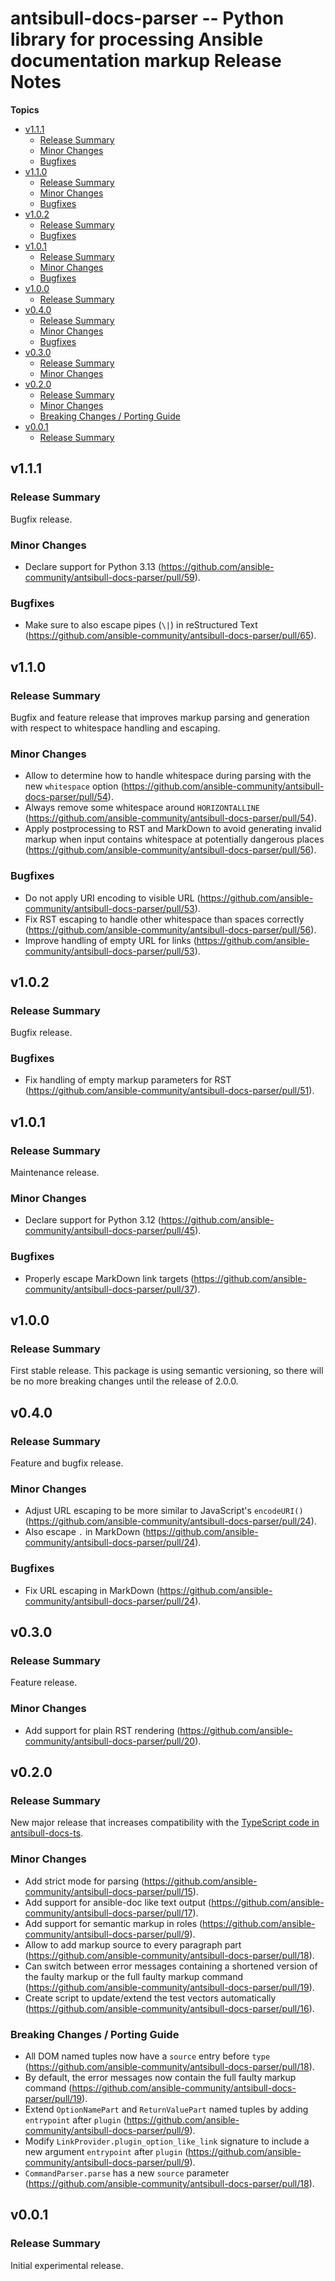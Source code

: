 # antsibull\-docs\-parser \-\- Python library for processing Ansible documentation markup Release Notes

**Topics**

- <a href="#v1-1-1">v1\.1\.1</a>
    - <a href="#release-summary">Release Summary</a>
    - <a href="#minor-changes">Minor Changes</a>
    - <a href="#bugfixes">Bugfixes</a>
- <a href="#v1-1-0">v1\.1\.0</a>
    - <a href="#release-summary-1">Release Summary</a>
    - <a href="#minor-changes-1">Minor Changes</a>
    - <a href="#bugfixes-1">Bugfixes</a>
- <a href="#v1-0-2">v1\.0\.2</a>
    - <a href="#release-summary-2">Release Summary</a>
    - <a href="#bugfixes-2">Bugfixes</a>
- <a href="#v1-0-1">v1\.0\.1</a>
    - <a href="#release-summary-3">Release Summary</a>
    - <a href="#minor-changes-2">Minor Changes</a>
    - <a href="#bugfixes-3">Bugfixes</a>
- <a href="#v1-0-0">v1\.0\.0</a>
    - <a href="#release-summary-4">Release Summary</a>
- <a href="#v0-4-0">v0\.4\.0</a>
    - <a href="#release-summary-5">Release Summary</a>
    - <a href="#minor-changes-3">Minor Changes</a>
    - <a href="#bugfixes-4">Bugfixes</a>
- <a href="#v0-3-0">v0\.3\.0</a>
    - <a href="#release-summary-6">Release Summary</a>
    - <a href="#minor-changes-4">Minor Changes</a>
- <a href="#v0-2-0">v0\.2\.0</a>
    - <a href="#release-summary-7">Release Summary</a>
    - <a href="#minor-changes-5">Minor Changes</a>
    - <a href="#breaking-changes--porting-guide">Breaking Changes / Porting Guide</a>
- <a href="#v0-0-1">v0\.0\.1</a>
    - <a href="#release-summary-8">Release Summary</a>

<a id="v1-1-1"></a>
## v1\.1\.1

<a id="release-summary"></a>
### Release Summary

Bugfix release\.

<a id="minor-changes"></a>
### Minor Changes

* Declare support for Python 3\.13 \([https\://github\.com/ansible\-community/antsibull\-docs\-parser/pull/59](https\://github\.com/ansible\-community/antsibull\-docs\-parser/pull/59)\)\.

<a id="bugfixes"></a>
### Bugfixes

* Make sure to also escape pipes \(<code>\\\|</code>\) in reStructured Text \([https\://github\.com/ansible\-community/antsibull\-docs\-parser/pull/65](https\://github\.com/ansible\-community/antsibull\-docs\-parser/pull/65)\)\.

<a id="v1-1-0"></a>
## v1\.1\.0

<a id="release-summary-1"></a>
### Release Summary

Bugfix and feature release that improves markup parsing and generation with respect to whitespace handling and escaping\.

<a id="minor-changes-1"></a>
### Minor Changes

* Allow to determine how to handle whitespace during parsing with the new <code>whitespace</code> option \([https\://github\.com/ansible\-community/antsibull\-docs\-parser/pull/54](https\://github\.com/ansible\-community/antsibull\-docs\-parser/pull/54)\)\.
* Always remove some whitespace around <code>HORIZONTALLINE</code> \([https\://github\.com/ansible\-community/antsibull\-docs\-parser/pull/54](https\://github\.com/ansible\-community/antsibull\-docs\-parser/pull/54)\)\.
* Apply postprocessing to RST and MarkDown to avoid generating invalid markup when input contains whitespace at potentially dangerous places \([https\://github\.com/ansible\-community/antsibull\-docs\-parser/pull/56](https\://github\.com/ansible\-community/antsibull\-docs\-parser/pull/56)\)\.

<a id="bugfixes-1"></a>
### Bugfixes

* Do not apply URI encoding to visible URL \([https\://github\.com/ansible\-community/antsibull\-docs\-parser/pull/53](https\://github\.com/ansible\-community/antsibull\-docs\-parser/pull/53)\)\.
* Fix RST escaping to handle other whitespace than spaces correctly \([https\://github\.com/ansible\-community/antsibull\-docs\-parser/pull/56](https\://github\.com/ansible\-community/antsibull\-docs\-parser/pull/56)\)\.
* Improve handling of empty URL for links \([https\://github\.com/ansible\-community/antsibull\-docs\-parser/pull/53](https\://github\.com/ansible\-community/antsibull\-docs\-parser/pull/53)\)\.

<a id="v1-0-2"></a>
## v1\.0\.2

<a id="release-summary-2"></a>
### Release Summary

Bugfix release\.

<a id="bugfixes-2"></a>
### Bugfixes

* Fix handling of empty markup parameters for RST \([https\://github\.com/ansible\-community/antsibull\-docs\-parser/pull/51](https\://github\.com/ansible\-community/antsibull\-docs\-parser/pull/51)\)\.

<a id="v1-0-1"></a>
## v1\.0\.1

<a id="release-summary-3"></a>
### Release Summary

Maintenance release\.

<a id="minor-changes-2"></a>
### Minor Changes

* Declare support for Python 3\.12 \([https\://github\.com/ansible\-community/antsibull\-docs\-parser/pull/45](https\://github\.com/ansible\-community/antsibull\-docs\-parser/pull/45)\)\.

<a id="bugfixes-3"></a>
### Bugfixes

* Properly escape MarkDown link targets \([https\://github\.com/ansible\-community/antsibull\-docs\-parser/pull/37](https\://github\.com/ansible\-community/antsibull\-docs\-parser/pull/37)\)\.

<a id="v1-0-0"></a>
## v1\.0\.0

<a id="release-summary-4"></a>
### Release Summary

First stable release\. This package is using semantic versioning\, so there will be no more breaking changes until the release of 2\.0\.0\.

<a id="v0-4-0"></a>
## v0\.4\.0

<a id="release-summary-5"></a>
### Release Summary

Feature and bugfix release\.

<a id="minor-changes-3"></a>
### Minor Changes

* Adjust URL escaping to be more similar to JavaScript\'s <code>encodeURI\(\)</code> \([https\://github\.com/ansible\-community/antsibull\-docs\-parser/pull/24](https\://github\.com/ansible\-community/antsibull\-docs\-parser/pull/24)\)\.
* Also escape <code>\.</code> in MarkDown \([https\://github\.com/ansible\-community/antsibull\-docs\-parser/pull/24](https\://github\.com/ansible\-community/antsibull\-docs\-parser/pull/24)\)\.

<a id="bugfixes-4"></a>
### Bugfixes

* Fix URL escaping in MarkDown \([https\://github\.com/ansible\-community/antsibull\-docs\-parser/pull/24](https\://github\.com/ansible\-community/antsibull\-docs\-parser/pull/24)\)\.

<a id="v0-3-0"></a>
## v0\.3\.0

<a id="release-summary-6"></a>
### Release Summary

Feature release\.

<a id="minor-changes-4"></a>
### Minor Changes

* Add support for plain RST rendering \([https\://github\.com/ansible\-community/antsibull\-docs\-parser/pull/20](https\://github\.com/ansible\-community/antsibull\-docs\-parser/pull/20)\)\.

<a id="v0-2-0"></a>
## v0\.2\.0

<a id="release-summary-7"></a>
### Release Summary

New major release that increases compatibility with the [TypeScript code in antsibull\-docs\-ts](https\://github\.com/ansible\-community/antsibull\-docs\-ts)\.

<a id="minor-changes-5"></a>
### Minor Changes

* Add strict mode for parsing \([https\://github\.com/ansible\-community/antsibull\-docs\-parser/pull/15](https\://github\.com/ansible\-community/antsibull\-docs\-parser/pull/15)\)\.
* Add support for ansible\-doc like text output \([https\://github\.com/ansible\-community/antsibull\-docs\-parser/pull/17](https\://github\.com/ansible\-community/antsibull\-docs\-parser/pull/17)\)\.
* Add support for semantic markup in roles \([https\://github\.com/ansible\-community/antsibull\-docs\-parser/pull/9](https\://github\.com/ansible\-community/antsibull\-docs\-parser/pull/9)\)\.
* Allow to add markup source to every paragraph part \([https\://github\.com/ansible\-community/antsibull\-docs\-parser/pull/18](https\://github\.com/ansible\-community/antsibull\-docs\-parser/pull/18)\)\.
* Can switch between error messages containing a shortened version of the faulty markup or the full faulty markup command \([https\://github\.com/ansible\-community/antsibull\-docs\-parser/pull/19](https\://github\.com/ansible\-community/antsibull\-docs\-parser/pull/19)\)\.
* Create script to update/extend the test vectors automatically \([https\://github\.com/ansible\-community/antsibull\-docs\-parser/pull/16](https\://github\.com/ansible\-community/antsibull\-docs\-parser/pull/16)\)\.

<a id="breaking-changes--porting-guide"></a>
### Breaking Changes / Porting Guide

* All DOM named tuples now have a <code>source</code> entry before <code>type</code> \([https\://github\.com/ansible\-community/antsibull\-docs\-parser/pull/18](https\://github\.com/ansible\-community/antsibull\-docs\-parser/pull/18)\)\.
* By default\, the error messages now contain the full faulty markup command \([https\://github\.com/ansible\-community/antsibull\-docs\-parser/pull/19](https\://github\.com/ansible\-community/antsibull\-docs\-parser/pull/19)\)\.
* Extend <code>OptionNamePart</code> and <code>ReturnValuePart</code> named tuples by adding <code>entrypoint</code> after <code>plugin</code> \([https\://github\.com/ansible\-community/antsibull\-docs\-parser/pull/9](https\://github\.com/ansible\-community/antsibull\-docs\-parser/pull/9)\)\.
* Modify <code>LinkProvider\.plugin\_option\_like\_link</code> signature to include a new argument <code>entrypoint</code> after <code>plugin</code> \([https\://github\.com/ansible\-community/antsibull\-docs\-parser/pull/9](https\://github\.com/ansible\-community/antsibull\-docs\-parser/pull/9)\)\.
* <code>CommandParser\.parse</code> has a new <code>source</code> parameter \([https\://github\.com/ansible\-community/antsibull\-docs\-parser/pull/18](https\://github\.com/ansible\-community/antsibull\-docs\-parser/pull/18)\)\.

<a id="v0-0-1"></a>
## v0\.0\.1

<a id="release-summary-8"></a>
### Release Summary

Initial experimental release\.
